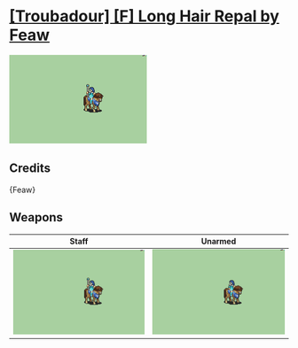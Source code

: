 # [\[Troubadour\] \[F\] Long Hair Repal by Feaw](./)

<img src="./7.%20Staff/Staff_000.png" alt="[Troubadour] [F] Long Hair Repal by Feaw standing" />

## Credits

{Feaw}

## Weapons


|Staff |Unarmed |
|  :---: | :---: |
| <img alt="Staff animation" src="./7.%20Staff/Staff.gif" /> | <img alt="Unarmed animation" src="./8.%20Unarmed/Unarmed.gif" /> |
